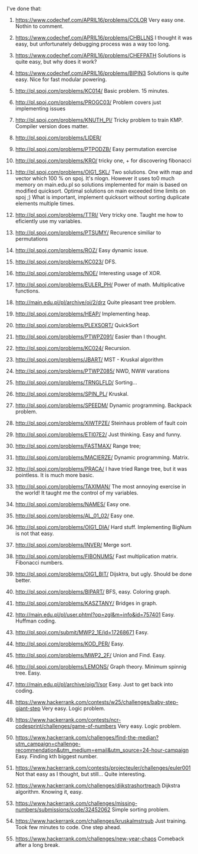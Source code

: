 I've done that:

1) https://www.codechef.com/APRIL16/problems/COLOR
	Very easy one. Nothin to comment.  
2) https://www.codechef.com/APRIL16/problems/CHBLLNS
	I thought it was easy, but unfortunately debugging process was a way too long.
3) https://www.codechef.com/APRIL16/problems/CHEFPATH
	Solutions is quite easy, but why does it work?
4) https://www.codechef.com/APRIL16/problems/BIPIN3
	Solutions is quite easy. Nice for fast modular powering.
5) http://pl.spoj.com/problems/KC014/
	Basic problem. 15 minutes. 
6) http://pl.spoj.com/problems/PROGC03/
    Problem covers just implementing issues 
7) http://pl.spoj.com/problems/KNUTH_PI/
    Tricky problem to train KMP. Compiler version does matter. 
8) http://pl.spoj.com/problems/LIDER/
    
9) http://pl.spoj.com/problems/PTPODZB/
    Easy permutation exercise
10) http://pl.spoj.com/problems/KRO/
	tricky one, + for discovering fibonacci 
11) http://pl.spoj.com/problems/OIG1_SKL/
    Two solutions. One with map and vector which 100 % on spoj. It's nlogn. However it uses to0 much memory on main.edu.pl so solutions implemented for main is based on modified quicksort. Optimal solutions on main exceeded time limits on spoj ;) What is important, implement quicksort without sorting duplicate elements multiple times.
12) http://pl.spoj.com/problems/TTRI/
    Very tricky one. Taught me how to eficiently use my variables. 
13) http://pl.spoj.com/problems/PTSUMY/
    Recurence similiar to permutations
14) http://pl.spoj.com/problems/ROZ/
    Easy dynamic issue.
15) http://pl.spoj.com/problems/KC023/
    DFS.
16) http://pl.spoj.com/problems/NOE/
    Interesting usage of XOR. 
17) http://pl.spoj.com/problems/EULER_PH/
    Power of math. Multiplicative functions.
18) http://main.edu.pl/pl/archive/oi/2/drz
    Quite pleasant tree problem.
19) http://pl.spoj.com/problems/HEAP/
    Implementing heap.
20) http://pl.spoj.com/problems/PLEXSORT/
    QuickSort
21) http://pl.spoj.com/problems/PTWPZ091/
    Easier than I thought.
22) http://pl.spoj.com/problems/KC024/
    Recursion.
23) http://pl.spoj.com/problems/JBART/
    MST - Kruskal algorithm
24) http://pl.spoj.com/problems/PTWPZ085/
    NWD, NWW varations
25) http://pl.spoj.com/problems/TRNGLFLD/
    Sorting...
26) http://pl.spoj.com/problems/SPIN_PL/
    Kruskal.
27) http://pl.spoj.com/problems/SPEEDM/
    Dynamic programming. Backpack problem.
28) http://pl.spoj.com/problems/XIWTPZE/
    Steinhaus problem of fault coin
29) http://pl.spoj.com/problems/ETI07E2/
    Just thinking. Easy and funny.
30) http://pl.spoj.com/problems/FASTMAX/
    Range tree;
31) http://pl.spoj.com/problems/MACIERZE/
    Dynamic programming. Matrix. 
32) http://pl.spoj.com/problems/PRACA/
    I have tried Range tree, but it was pointless. It is much more basic.
33) http://pl.spoj.com/problems/TAXIMAN/
    The most annoying exercise in the world! It taught me the control of my variables.
34) http://pl.spoj.com/problems/NAMES/
    Easy one.
35) http://pl.spoj.com/problems/AL_01_02/
    Easy one.
36) http://pl.spoj.com/problems/OIG1_DIA/
    Hard stuff. Implementing BigNum is not that easy.
37) http://pl.spoj.com/problems/INVER/
    Merge sort. 
38) http://pl.spoj.com/problems/FIBONUMS/
    Fast multiplication matrix. Fibonacci numbers.
39) http://pl.spoj.com/problems/OIG1_BIT/
    Dijsktra, but ugly. Should be done better.
40) http://pl.spoj.com/problems/BIPART/
    BFS, easy. Coloring graph.
41) http://pl.spoj.com/problems/KASZTANY/
    Bridges in graph.
42) http://main.edu.pl/pl/user.phtml?op=zgl&m=info&id=757401
    Easy. Huffman coding.
43) http://pl.spoj.com/submit/MWP2_1E/id=17268671
    Easy.
44) http://pl.spoj.com/problems/KOD_PER/
    Easy.
45) http://pl.spoj.com/problems/MWP2_2F/
    Union and Find. Easy.
46) http://pl.spoj.com/problems/LEMONS/
    Graph theory. Minimum spinnig tree. Easy. 
47) http://main.edu.pl/pl/archive/oig/1/sor
    Easy. Just to get back into coding.
48) https://www.hackerrank.com/contests/w25/challenges/baby-step-giant-step
    Very easy. Logic problem.
49) https://www.hackerrank.com/contests/ncr-codesprint/challenges/game-of-numbers
    Very easy. Logic problem.
50) https://www.hackerrank.com/challenges/find-the-median?utm_campaign=challenge-recommendation&utm_medium=email&utm_source=24-hour-campaign
    Easy. Finding kth biggest number. 
51) https://www.hackerrank.com/contests/projecteuler/challenges/euler001
    Not that easy as I thought, but still... Quite interesting.
52) https://www.hackerrank.com/challenges/dijkstrashortreach
    Dijkstra algorithm. Knowing it, easy.
53) https://www.hackerrank.com/challenges/missing-numbers/submissions/code/32452062
    Simple sorting problem.
54) https://www.hackerrank.com/challenges/kruskalmstrsub
    Just training. Took few minutes to code. One step ahead.
55) https://www.hackerrank.com/challenges/new-year-chaos
    Comeback after a long break. 
